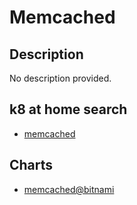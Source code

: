# Memcached

## Description

No description provided.

## k8 at home search

- [memcached](https://nanne.dev/k8s-at-home-search/#/memcached)

## Charts

- [memcached@bitnami](https://charts.bitnami.com/bitnami/)
